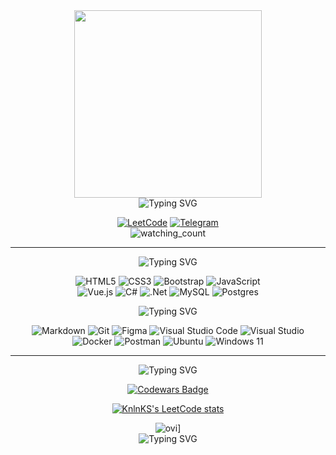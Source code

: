 <div align="center">
  <img src="https://media.giphy.com/media/1wpaCOVdglMSYgjCum/giphy.gif" width="300">
  <br>
  <img src="https://readme-typing-svg.herokuapp.com?font=JetBrains+Mono&duration=2700&pause=500&color=F7A600&multiline=true&width=300&height=60&lines=Hi+there!++My+name+is+Igor.;I'm+a+student+programmer" alt="Typing SVG" />
</div>

<div align="center">
  
  [![LeetCode](https://img.shields.io/badge/LeetCode-000000?style=for-the-badge&logo=LeetCode&logoColor=#d16c06)](https://leetcode.com/gotovchik/)
  [![Telegram](https://img.shields.io/badge/Telegram-2CA5E0?style=for-the-badge&logo=telegram&logoColor=white)](https://t.me/frzdbss)
  <br>
  <img src="https://komarev.com/ghpvc/?username=gotovchik&color=orange" alt="watching_count" />
  
</div>

---

<div align="center">
  <img src="https://readme-typing-svg.herokuapp.com?font=JetBrains+Mono&duration=2700&pause=500&color=F7A600&multiline=true&width=300&height=60&lines=I'm+currently+learning" alt="Typing SVG" />
  
  ![HTML5](https://img.shields.io/badge/html5-%23E34F26.svg?style=for-the-badge&logo=html5&logoColor=white)
  ![CSS3](https://img.shields.io/badge/css3-%231572B6.svg?style=for-the-badge&logo=css3&logoColor=white)
  ![Bootstrap](https://img.shields.io/badge/bootstrap-%238511FA.svg?style=for-the-badge&logo=bootstrap&logoColor=white)
  ![JavaScript](https://img.shields.io/badge/javascript-%23323330.svg?style=for-the-badge&logo=javascript&logoColor=%23F7DF1E)<br>
  ![Vue.js](https://img.shields.io/badge/vuejs-%2335495e.svg?style=for-the-badge&logo=vuedotjs&logoColor=%234FC08D)
  ![C#](https://img.shields.io/badge/c%23-%23239120.svg?style=for-the-badge&logo=c-sharp&logoColor=white)
  ![.Net](https://img.shields.io/badge/.NET-5C2D91?style=for-the-badge&logo=.net&logoColor=white) ![MySQL](https://img.shields.io/badge/mysql-%2300f.svg?style=for-the-badge&logo=mysql&logoColor=white)
  ![Postgres](https://img.shields.io/badge/postgres-%23316192.svg?style=for-the-badge&logo=postgresql&logoColor=white)

  <img src="https://readme-typing-svg.herokuapp.com?font=JetBrains+Mono&duration=2700&pause=500&color=F7A600&multiline=true&width=300&height=60&lines=I'm+using+for+this" alt="Typing SVG" />
  
  ![Markdown](https://img.shields.io/badge/markdown-%23000000.svg?style=for-the-badge&logo=markdown&logoColor=white)
  ![Git](https://img.shields.io/badge/git-%23F05033.svg?style=for-the-badge&logo=git&logoColor=white)
  ![Figma](https://img.shields.io/badge/figma-%23F24E1E.svg?style=for-the-badge&logo=figma&logoColor=white)
  ![Visual Studio Code](https://img.shields.io/badge/Visual%20Studio%20Code-0078d7.svg?style=for-the-badge&logo=visual-studio-code&logoColor=white)
  ![Visual Studio](https://img.shields.io/badge/Visual%20Studio-5C2D91.svg?style=for-the-badge&logo=visual-studio&logoColor=white)<br>
  ![Docker](https://img.shields.io/badge/docker-%230db7ed.svg?style=for-the-badge&logo=docker&logoColor=white)
  ![Postman](https://img.shields.io/badge/Postman-FF6C37?style=for-the-badge&logo=postman&logoColor=white)
  ![Ubuntu](https://img.shields.io/badge/Ubuntu-E95420?style=for-the-badge&logo=ubuntu&logoColor=white)
  ![Windows 11](https://img.shields.io/badge/Windows%2011-%230079d5.svg?style=for-the-badge&logo=Windows%2011&logoColor=white)
  
</div>

---

<div align="center">

  <img src="https://readme-typing-svg.herokuapp.com?font=JetBrains+Mono&duration=2700&pause=500&color=F7A600&multiline=true&width=150&height=60&lines=My+stats..." alt="Typing SVG" />
  
  [![Codewars Badge](https://www.codewars.com/users/gotovchik/badges/large)](https://www.codewars.com/users/gotovchik)
  
  [![KnlnKS's LeetCode stats](https://leetcode-stats-six.vercel.app/api?username=gotovchik&theme=dark)](https://github.com/KnlnKS/leetcode-stats)
  
  <img src="https://github-readme-stats.vercel.app/api/top-langs?username=gotovchik&show_icons=true&locale=en&theme=dark" alt="ovi" />\]
  <br>
  <img src="https://readme-typing-svg.herokuapp.com?font=JetBrains+Mono&size=30&duration=2700&pause=500&color=F7A600&multiline=true&width=200&height=60&lines=Come+Again" alt="Typing SVG" />
  
</div>






